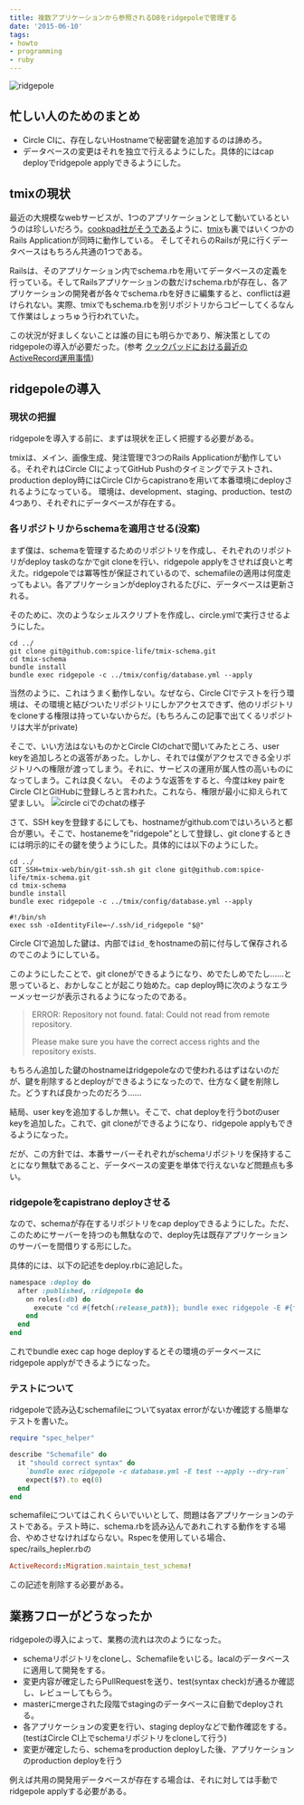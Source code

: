 ```yaml
---
title: 複数アプリケーションから参照されるDBをridgepoleで管理する
date: '2015-06-10'
tags:
- howto
- programming
- ruby
---
```


![ridgepole](ridgepole-01.png)

## 忙しい人のためのまとめ

- Circle CIに、存在しないHostnameで秘密鍵を追加するのは諦めろ。
- データベースの変更はそれを独立で行えるようにした。具体的にはcap deployでridgepole applyできるようにした。

## tmixの現状

最近の大規模なwebサービスが、1つのアプリケーションとして動いているというのは珍しいだろう。[cookpad社がそうである](http://techlife.cookpad.com/entry/2014/09/08/093000)ように、[tmix](http://tmix.jp)も裏ではいくつかのRails Applicationが同時に動作している。
そしてそれらのRailsが見に行くデータベースはもちろん共通の1つである。


Railsは、そのアプリケーション内でschema.rbを用いてデータベースの定義を行っている。そしてRailsアプリケーションの数だけschema.rbが存在し、各アプリケーションの開発者が各々でschema.rbを好きに編集すると、conflictは避けられない。実際、tmixでもschema.rbを別リポジトリからコピーしてくるなんて作業はしょっちゅう行われていた。


この状況が好ましくないことは誰の目にも明らかであり、解決策としてのridgepoleの導入が必要だった。(参考 [クックパッドにおける最近のActiveRecord運用事情](http://techlife.cookpad.com/entry/2014/08/28/194147))

## ridgepoleの導入
### 現状の把握

ridgepoleを導入する前に、まずは現状を正しく把握する必要がある。


tmixは、メイン、画像生成、発注管理で3つのRails Applicationが動作している。それぞれはCircle CIによってGitHub Pushのタイミングでテストされ、production deploy時にはCircle CIからcapistranoを用いて本番環境にdeployされるようになっている。
環境は、development、staging、production、testの4つあり、それぞれにデータベースが存在する。

### 各リポジトリからschemaを適用させる(没案)

まず僕は、schemaを管理するためのリポジトリを作成し、それぞれのリポジトリがdeploy taskのなかでgit cloneを行い、ridgepole applyをさせれば良いと考えた。ridgepoleでは冪等性が保証されているので、schemafileの適用は何度走ってもよい。各アプリケーションがdeployされるたびに、データベースは更新される。


そのために、次のようなシェルスクリプトを作成し、circle.ymlで実行させるようにした。

```shell
cd ../
git clone git@github.com:spice-life/tmix-schema.git
cd tmix-schema
bundle install
bundle exec ridgepole -c ../tmix/config/database.yml --apply
```

当然のように、これはうまく動作しない。なぜなら、Circle CIでテストを行う環境は、その環境と結びついたリポジトリにしかアクセスできず、他のリポジトリをcloneする権限は持っていないからだ。(もちろんこの記事で出てくるリポジトリは大半がprivate)


そこで、いい方法はないものかとCircle CIのchatで聞いてみたところ、user keyを追加しろとの返答があった。しかし、それでは僕がアクセスできる全リポジトリへの権限が渡ってしまう。それに、サービスの運用が属人性の高いものになってしまう。これは良くない。
そのような返答をすると、今度はkey pairをCircle CIとGitHubに登録しろと言われた。これなら、権限が最小に抑えられて望ましい。
![circle ciでのchatの様子](ridgepole-02.png)


さて、SSH keyを登録するにしても、hostnameがgithub.comではいろいろと都合が悪い。そこで、hostanemeを"ridgepole"として登録し、git cloneするときには明示的にその鍵を使うようにした。具体的には以下のようにした。
 
```shell
cd ../
GIT_SSH=tmix-web/bin/git-ssh.sh git clone git@github.com:spice-life/tmix-schema.git
cd tmix-schema
bundle install
bundle exec ridgepole -c ../tmix/config/database.yml --apply
```

 
```shell
#!/bin/sh
exec ssh -oIdentityFile=~/.ssh/id_ridgepole "$@"
```

Circle CIで追加した鍵は、内部では`id_`をhostnameの前に付与して保存されるのでこのようにしている。


このようにしたことで、git cloneができるようになり、めでたしめでたし……と思っていると、おかしなことが起こり始めた。cap deploy時に次のようなエラーメッセージが表示されるようになったのである。

> ERROR: Repository not found.
> fatal: Could not read from remote repository.
>
> Please make sure you have the correct access rights
> and the repository exists.

もちろん追加した鍵のhostnameはridgepoleなので使われるはずはないのだが、鍵を削除するとdeployができるようになったので、仕方なく鍵を削除した。どうすれば良かったのだろう……


結局、user keyを追加するしか無い。そこで、chat deployを行うbotのuser keyを追加した。これで、git cloneができるようになり、ridgepole applyもできるようになった。


だが、この方針では、本番サーバーそれぞれがschemaリポジトリを保持することになり無駄であること、データベースの変更を単体で行えないなど問題点も多い。

### ridgepoleをcapistrano deployさせる

なので、schemaが存在するリポジトリをcap deployできるようにした。ただ、このためにサーバーを持つのも無駄なので、deploy先は既存アプリケーションのサーバーを間借りする形にした。


具体的には、以下の記述をdeploy.rbに追記した。
 
```ruby
namespace :deploy do
  after :published, :ridgepole do
    on roles(:db) do
      execute "cd #{fetch(:release_path)}; bundle exec ridgepole -E #{fetch(:stage)} -c database.yml --apply"
    end
  end
end
```

これでbundle exec cap hoge deployするとその環境のデータベースにridgepole applyができるようになった。

### テストについて

ridgepoleで読み込むschemafileについてsyatax errorがないか確認する簡単なテストを書いた。
 
```ruby
require "spec_helper"

describe "Schemafile" do
  it "should correct syntax" do
    `bundle exec ridgepole -c database.yml -E test --apply --dry-run`
    expect($?).to eq(0)
  end
end
```

schemafileについてはこれくらいでいいとして、問題は各アプリケーションのテストである。テスト時に、schema.rbを読み込んであれこれする動作をする場合、やめさせなければならない。Rspecを使用している場合、spec/rails_hepler.rbの
 
```ruby
ActiveRecord::Migration.maintain_test_schema!
```

この記述を削除する必要がある。


## 業務フローがどうなったか

ridgepoleの導入によって、業務の流れは次のようになった。

- schemaリポジトリをcloneし、Schemafileをいじる。lacalのデータベースに適用して開発をする。
- 変更内容が確定したらPullRequestを送り、test(syntax check)が通るか確認し、レビューしてもらう。
- masterにmergeされた段階でstagingのデータベースに自動でdeployされる。
- 各アプリケーションの変更を行い、staging deployなどで動作確認をする。(testはCircle CI上でschemaリポジトリをcloneして行う)
- 変更が確定したら、schemaをproduction deployした後、アプリケーションのproduction deployを行う


例えば共用の開発用データベースが存在する場合は、それに対しては手動でridgepole applyする必要がある。
